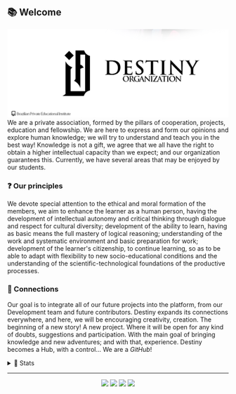 ## 📚 Welcome 
<img src="https://github.com/orgdestiny/.github/blob/main/images/destiny.png?raw=true">
We are a private association, formed by the pillars of cooperation, projects, education and fellowship. We are here to express and form our opinions and explore human knowledge; we will try to understand and teach you in the best way! Knowledge is not a gift, we agree that we all have the right to obtain a higher intellectual capacity than we expect; and our organization guarantees this. Currently, we have several areas that may be enjoyed by our students. 

### ❓ Our principles

We devote special attention to the ethical and moral formation of the members, we aim to enhance the learner as a human person, having the development of intellectual autonomy and critical thinking through dialogue and respect for cultural diversity; development of the ability to learn, having as basic means the full mastery of logical reasoning; understanding of the work and systematic environment and basic preparation for work; development of the learner's citizenship, to continue learning, so as to be able to adapt with flexibility to new socio-educational conditions and the understanding of the scientific-technological foundations of the productive processes.

### 📡 Connections
Our goal is to integrate all of our future projects into the platform, from our Development team and future contributors. Destiny expands its connections everywhere, and here, we will be encouraging creativity, creation. The beginning of a new story! A new project. Where it will be open for any kind of doubts, suggestions and participation. With the main goal of bringing knowledge and new adventures; and with that, experience. Destiny becomes a Hub, with a control... We are a *GitHub*!

<details> 
	<summary>📝 Stats</summary>
<table>
<br>
	  <tr>
	    <td align="center" style="padding=0;width=50%;">
	      <img src="https://raw.githubusercontent.com/orgdestiny/.github/d5cf4844c77102c156f00db0fc3cc078e66c5ee5/github-metrics.svg" />
	    </td>
	  </tr>
	</table>
	</ul>
</details>

---

<div align="center">
    <a href="https://discord.com/invite/VbgTRMnCkM"><img src="https://skillicons.dev/icons?i=discord" /></a>
    <a href="https://twitter.com/org__destiny"><img src="https://skillicons.dev/icons?i=twitter" /></a>
    <a href="https://orgdestiny.me"><img src="https://skillicons.dev/icons?i=html" /></a>
    <a href="mailto:orgdestiny@hotmail.com"><img src="https://skillicons.dev/icons?i=ros" /></a>
</div>
